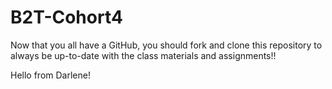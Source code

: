 # B2T-Cohort4
Now that you all have a GitHub, you should fork and clone this repository to always be up-to-date with the class materials and assignments!!

Hello from Darlene!